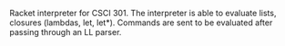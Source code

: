 Racket interpreter for CSCI 301. The interpreter is able to evaluate lists, closures (lambdas, let, let*). Commands are sent to be evaluated after passing through an LL parser.
